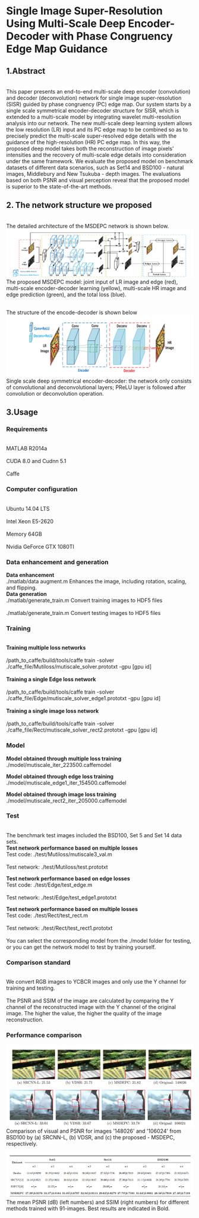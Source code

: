 # Single Image Super-Resolution Using Multi-Scale Deep Encoder-Decoder with Phase Congruency Edge Map Guidance

## 1.Abstract
<br>This paper presents an end-to-end multi-scale deep encoder (convolution) and
decoder (deconvolution) network for single image super-resolution (SISR)
guided by phase congruency (PC) edge map. Our system starts by a single
scale symmetrical encoder-decoder structure for SISR, which is extended to
a multi-scale model by integrating wavelet multi-resolution analysis into our
network. The new multi-scale deep learning system allows the low resolution
(LR) input and its PC edge map to be combined so as to precisely predict
the multi-scale super-resolved edge details with the guidance of the high-resolution (HR) PC edge map. In this way, the proposed deep model takes
both the reconstruction of image pixels’ intensities and the recovery of multi-scale edge details into consideration under the same framework. We evaluate
the proposed model on benchmark datasets of different data scenarios, such
as Set14 and BSD100 - natural images, Middlebury and New Tsukuba -
depth images. The evaluations based on both PSNR and visual perception
reveal that the proposed model is superior to the state-of-the-art methods.</br>

## 2. The network structure we proposed
<br>The detailed architecture of the MSDEPC network is shown below.</br>
![image](https://github.com/hengliusky/Muti-scale-SuperResolution/blob/master/imgs/Net.png)
<br>The proposed MSDEPC model: joint input of LR image and edge (red), multi-scale encoder-decoder learning (yellow), multi-scale HR image and edge prediction (green),
and the total loss (blue).</br>

<br>The structure of the encode-decoder is shown below</br>
![image](https://github.com/hengliusky/Muti-scale-SuperResolution/blob/master/imgs/encode-decode.png)
<br>Single scale deep symmetrical encoder-decoder: the network only consists of
convolutional and deconvolutional layers; PReLU layer is followed after convolution or
deconvolution operation.</br>

## 3.Usage

### Requirements
<br>MATLAB R2014a</br>
<br>CUDA 8.0 and Cudnn 5.1</br>
<br>Caffe</br>

### Computer configuration
<br>Ubuntu 14.04 LTS</br>
<br>Intel Xeon E5-2620</br>
<br>Memory 64GB</br>
<br>Nvidia GeForce GTX 1080TI</br>

### Data enhancement and generation
**Data enhancement**
 <br>./matlab/data augment.m Enhances the image, including rotation, scaling, and flipping.</br>
**Data generation**
 <br>./matlab/generate_train.m Convert training images to HDF5 files</br>
 <br>./matlab/generate_train.m Convert testing images to HDF5 files</br>

### Training
<br>**Training multiple loss networks**</br>
<br> /path_to_caffe/build/tools/caffe train -solver ./caffe_file/Mutiloss/mutiscale_solver.prototxt -gpu [gpu id]</br>
<br>**Training a single Edge loss network**</br>
<br> /path_to_caffe/build/tools/caffe train -solver ./caffe_file/Edge/mutiscale_solver_edge1.prototxt -gpu [gpu id]</br> 
<br>**Training a single image loss network**</br>
<br> /path_to_caffe/build/tools/caffe train -solver ./caffe_file/Rect/mutiscale_solver_rect2.prototxt -gpu [gpu id]</br>

### Model
**Model obtained through multiple loss training**
<br>./model/mutiscale_iter_223500.caffemodel</br>

**Model obtained through edge loss training**
<br>./model/mutiscale_edge1_iter_154500.caffemodel</br>

**Model obtained through image loss training**
<br>./model/mutiscale_rect2_iter_205000.caffemodel</br>

### Test
<br>The benchmark test images included the BSD100, Set 5 and Set 14 data sets.</br>
**Test network performance based on multiple losses**
<br>Test code: ./test/Mutiloss/mutiscale3_val.m</br>
<br>Test network: ./test/Mutiloss/test.prototxt</br>

**Test network performance based on edge losses**
<br>Test code: ./test/Edge/test_edge.m</br>
<br>Test network: ./test/Edge/test_edge1.prototxt</br>

**Test network performance based on multiple losses**
<br>Test code: ./test/Rect/test_rect.m</br>
<br>Test network: ./test/Rect/test_rect1.prototxt</br>
<br>You can select the corresponding model from the ./model folder for testing, or you can get the network model to 
test by training yourself.</br>

### Comparison standard
<br>We convert RGB images to YCBCR images and only use the Y channel for training and testing.</br>
<br>The PSNR and SSIM of the image are calculated by comparing the Y channel of the reconstructed image with the Y channel of the original image. The higher the value, the higher the quality of the image reconstruction.</br>

### Performance comparison
![image](https://github.com/hengliusky/Muti-scale-SuperResolution/blob/master/imgs/result1.png)
![image](https://github.com/hengliusky/Muti-scale-SuperResolution/blob/master/imgs/result2.png)
Comparison of visual and PSNR for images '148026' and '106024' from BSD100 by (a) SRCNN-L, (b) VDSR, and (c) the
proposed - MSDEPC, respectively.

![image](https://github.com/hengliusky/Muti-scale-SuperResolution/blob/master/imgs/table.png)
The mean PSNR (dB) (left numbers) and SSIM (right numbers) for different
methods trained with 91-images. Best results are indicated in Bold.
